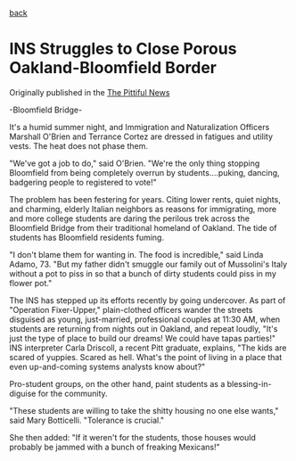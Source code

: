 [back](/writing.html)

# INS Struggles to Close Porous Oakland-Bloomfield Border
Originally published in the [The Pittiful News](http://www.pittifulnews.com)

-Bloomfield Bridge-

It's a humid summer night, and Immigration and Naturalization Officers Marshall O'Brien and Terrance Cortez are dressed in fatigues and utility vests. The heat does not phase them.

"We've got a job to do," said O'Brien. "We're the only thing stopping Bloomfield from being completely overrun by students....puking, dancing, badgering people to registered to vote!"

The problem has been festering for years. Citing lower rents, quiet nights, and charming, elderly Italian neighbors as reasons for immigrating, more and more college students are daring the perilous trek across the Bloomfield Bridge from their traditional homeland of Oakland. The tide of students has Bloomfield residents fuming.

"I don't blame them for wanting in. The food is incredible," said Linda Adamo, 73. "But my father didn't smuggle our family out of Mussolini's Italy without a pot to piss in so that a bunch of dirty students could piss in my flower pot."

The INS has stepped up its efforts recently by going undercover. As part of "Operation Fixer-Upper," plain-clothed officers wander the streets disguised as young, just-married, professional couples at 11:30 AM, when students are returning from nights out in Oakland, and repeat loudly, "It's just the type of place to build our dreams! We could have tapas parties!" INS interpreter Carla Driscoll, a recent Pitt graduate, explains, "The kids are scared of yuppies. Scared as hell. What's the point of living in a place that even up-and-coming systems analysts know about?"

Pro-student groups, on the other hand, paint students as a blessing-in-diguise for the community.

"These students are willing to take the shitty housing no one else wants," said Mary Botticelli. "Tolerance is crucial."

She then added: "If it weren't for the students, those houses would probably be jammed with a bunch of freaking Mexicans!"
